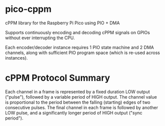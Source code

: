 # pico-cppm
cPPM library for the Raspberry Pi Pico using PIO + DMA

Supports continuously encoding and decoding cPPM signals on GPIOs without ever interrupting the CPU.

Each encoder/decoder instance requires 1 PIO state machine and 2 DMA channels, along with sufficient PIO program space (which is re-used across instances).

# cPPM Protocol Summary

Each channel in a frame is represented by a fixed duration LOW output ("pulse"), followed by a variable period of HIGH output. The channel value is proportional to the period between the falling (starting) edges of two consecutive pulses. The final channel in each frame is followed by another LOW pulse, and a significantly longer period of HIGH output ("sync period").
